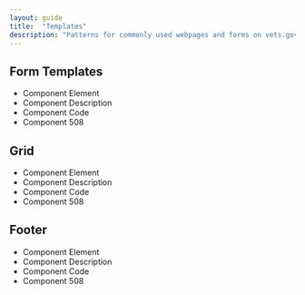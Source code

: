 ```yaml
---
layout: guide
title:  "Templates"
description: "Patterns for commonly used webpages and forms on vets.gov"
---
```


## Form Templates
- Component Element 
- Component Description 
- Component Code
- Component 508

## Grid
- Component Element 
- Component Description 
- Component Code
- Component 508

## Footer
- Component Element 
- Component Description 
- Component Code
- Component 508